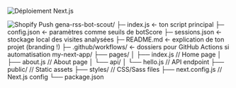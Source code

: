 ![Déploiement Next.js](https://github.com/Gena03000/gena03000-webhook-rss/actions/workflows/nextjs.yml/badge.svg)

![Shopify Push](https://github.com/Gena03000/gena03000-webhook-rss/actions/workflows/shopify-push.yml/badge.svg)
gena-rss-bot-scout/
├─ index.js             ← ton script principal
├─ config.json          ← paramètres comme seuils de botScore
├─ sessions.json        ← stockage local des visites analysées
├─ README.md            ← explication de ton projet (branding !)
├─ .github/workflows/   ← dossiers pour GitHub Actions si automatisation
my-next-app/
├── pages/
│   ├── index.js       // Home page
│   ├── about.js       // About page
│   └── api/
│       └── hello.js   // API endpoint
├── public/            // Static assets
├── styles/            // CSS/Sass files
├── next.config.js     // Next.js config
└── package.json
